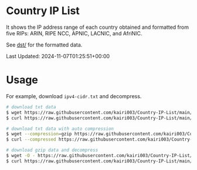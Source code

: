 # Country IP List

It shows the IP address range of each country obtained and formatted from five RIPs: ARIN, RIPE NCC, APNIC, LACNIC, and AfriNIC.

See [dst/](dst/) for the formatted data.

Last Updated: 2024-11-07T01:25:51+00:00


# Usage
For example, download `ipv4-cidr.txt` and decompress.

```sh
# download txt data
$ wget https://raw.githubusercontent.com/kairi003/Country-IP-List/main/dst/ipv4-cidr.txt
$ curl https://raw.githubusercontent.com/kairi003/Country-IP-List/main/dst/ipv4-cidr.txt > ipv4-cidr.txt

# download txt data with auto compression
$ wget --compression=gzip https://raw.githubusercontent.com/kairi003/Country-IP-List/main/dst/ipv4-cidr.txt
$ curl --compressed https://raw.githubusercontent.com/kairi003/Country-IP-List/main/dst/ipv4-cidr.txt > ipv4-cidr.txt

# download gzip data and decompress
$ wget -O - https://raw.githubusercontent.com/kairi003/Country-IP-List/main/dst/ipv4-cidr.txt.gz | gunzip > ipv4-cidr.txt
$ curl https://raw.githubusercontent.com/kairi003/Country-IP-List/main/dst/ipv4-cidr.txt.gz | gunzip > ipv4-cidr.txt
```
